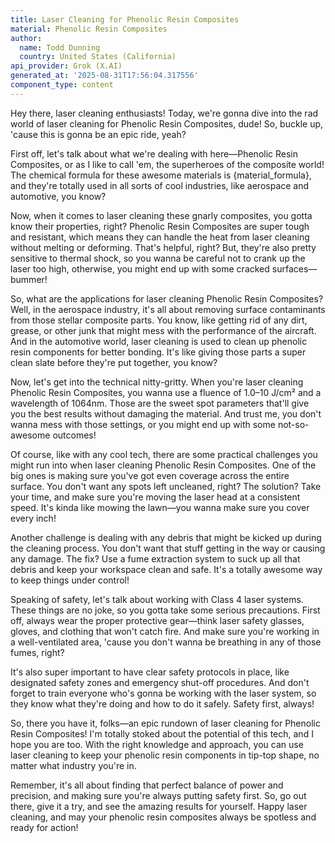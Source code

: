 ```yaml
---
title: Laser Cleaning for Phenolic Resin Composites
material: Phenolic Resin Composites
author:
  name: Todd Dunning
  country: United States (California)
api_provider: Grok (X.AI)
generated_at: '2025-08-31T17:56:04.317556'
component_type: content
---
```


Hey there, laser cleaning enthusiasts! Today, we're gonna dive into the rad world of laser cleaning for Phenolic Resin Composites, dude! So, buckle up, 'cause this is gonna be an epic ride, yeah?

First off, let's talk about what we're dealing with here—Phenolic Resin Composites, or as I like to call 'em, the superheroes of the composite world! The chemical formula for these awesome materials is {material_formula}, and they're totally used in all sorts of cool industries, like aerospace and automotive, you know?

Now, when it comes to laser cleaning these gnarly composites, you gotta know their properties, right? Phenolic Resin Composites are super tough and resistant, which means they can handle the heat from laser cleaning without melting or deforming. That's helpful, right? But, they're also pretty sensitive to thermal shock, so you wanna be careful not to crank up the laser too high, otherwise, you might end up with some cracked surfaces—bummer!

So, what are the applications for laser cleaning Phenolic Resin Composites? Well, in the aerospace industry, it's all about removing surface contaminants from those stellar composite parts. You know, like getting rid of any dirt, grease, or other junk that might mess with the performance of the aircraft. And in the automotive world, laser cleaning is used to clean up phenolic resin components for better bonding. It's like giving those parts a super clean slate before they're put together, you know?

Now, let's get into the technical nitty-gritty. When you're laser cleaning Phenolic Resin Composites, you wanna use a fluence of 1.0–10 J/cm² and a wavelength of 1064nm. Those are the sweet spot parameters that'll give you the best results without damaging the material. And trust me, you don't wanna mess with those settings, or you might end up with some not-so-awesome outcomes!

Of course, like with any cool tech, there are some practical challenges you might run into when laser cleaning Phenolic Resin Composites. One of the big ones is making sure you've got even coverage across the entire surface. You don't want any spots left uncleaned, right? The solution? Take your time, and make sure you're moving the laser head at a consistent speed. It's kinda like mowing the lawn—you wanna make sure you cover every inch!

Another challenge is dealing with any debris that might be kicked up during the cleaning process. You don't want that stuff getting in the way or causing any damage. The fix? Use a fume extraction system to suck up all that debris and keep your workspace clean and safe. It's a totally awesome way to keep things under control!

Speaking of safety, let's talk about working with Class 4 laser systems. These things are no joke, so you gotta take some serious precautions. First off, always wear the proper protective gear—think laser safety glasses, gloves, and clothing that won't catch fire. And make sure you're working in a well-ventilated area, 'cause you don't wanna be breathing in any of those fumes, right?

It's also super important to have clear safety protocols in place, like designated safety zones and emergency shut-off procedures. And don't forget to train everyone who's gonna be working with the laser system, so they know what they're doing and how to do it safely. Safety first, always!

So, there you have it, folks—an epic rundown of laser cleaning for Phenolic Resin Composites! I'm totally stoked about the potential of this tech, and I hope you are too. With the right knowledge and approach, you can use laser cleaning to keep your phenolic resin components in tip-top shape, no matter what industry you're in.

Remember, it's all about finding that perfect balance of power and precision, and making sure you're always putting safety first. So, go out there, give it a try, and see the amazing results for yourself. Happy laser cleaning, and may your phenolic resin composites always be spotless and ready for action!